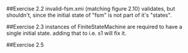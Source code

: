 ##Exercise 2.2
invalid-fsm.xmi (matching figure 2.10) validates, but shouldn't, since the initial state of "fsm" is not part of it's "states".

##Exercise 2.3
instances of FiniteStateMachine are required to have a single initial state. adding that to i.e. s1 will fix it.

##Exercise  2.5